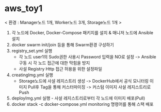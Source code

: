 # aws_toy1

< 환경 : Manager노드 1개, Worker노드 3개, Storage노드 1개 >
1. 각 노드에 Docker, Docker-Compose 패키지를 설치 & 매니저 노드에 Ansible 설치
2. docker swarm init/join 등을 통해 Swarm환경 구성하기
3. registry_set.yml 실행
   - 각 노드 user1의 Sudo권한 사용시 Password 입력을 NO로 설정 -> Ansible 구동 시 각 노드 접근에 대한 막힘을 방지
   - 사설 Registry Http 접근 허용을 위한 설정파일
4. creatingImg.yml 실행
   - Storage노드에 사설 레지스트리 생성 -> DockerHub에서 공식 모니터링 이미지 Pull후 Tag을 통해 커스터마이징
     -> 커스텀 이미지 사설 레지스트리로 Push
5. deployImg.yml 실행 - 사설 레지스트리로부터 각 노드에 이미지 배포(Pull)
6. docker stack -c docker-compose.yml monitoring 명령어를 통해 스택 배포